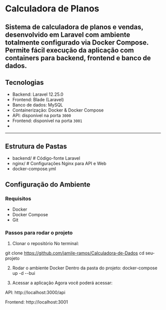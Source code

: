 # Calculadora de Planos

Sistema de calculadora de planos e vendas, desenvolvido em Laravel com ambiente totalmente configurado via Docker Compose. Permite fácil execução da aplicação com containers para backend, frontend e banco de dados.
---

## Tecnologias

- Backend: Laravel 12.25.0
- Frontend: Blade (Laravel)
- Banco de dados: MySQL
- Containerização: Docker & Docker Compose
- API: disponível na porta `3000`
- Frontend: disponível na porta `3001`
- 

---

## Estrutura de Pastas
- backend/ # Código-fonte Laravel
- nginx/ # Configurações Nginx para API e Web
- docker-compose.yml


## Configuração do Ambiente
### Requisitos

- Docker
- Docker Compose
- Git

### Passos para rodar o projeto

1. Clonar o repositório
No terminal:

git clone https://github.com/jamile-ramos/Calculadora-de-Dados
cd seu-projeto

2. Rodar o ambiente Docker
Dentro da pasta do projeto:
docker-compose up -d --bui

3. Acessar a aplicação
Agora você poderá acessar:

API: http://localhost:3000/api

Frontend: http://localhost:3001

